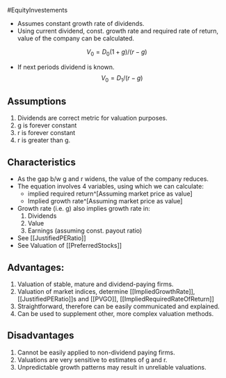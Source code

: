 #EquityInvestements 

- Assumes constant growth rate of dividends. 
- Using current dividend, const. growth rate and required rate of return, value of the company can be calculated. 

$$ 
V_0 = D_0(1+g) / (r - g)
$$

- If next periods dividend is known. 
$$
V_0 = D_1 / (r - g)
$$

## Assumptions 
1. Dividends are correct metric for valuation purposes. 
2. g is forever constant 
3. r is forever constant 
4. r is greater than g. 

## Characteristics 
- As the gap b/w g and r widens, the value of the company reduces. 
- The equation involves 4 variables, using which we can calculate: 
	- implied required return^[Assuming market price as value]
	- Implied growth rate^[Assuming market price as value]
- Growth rate (i.e. g) also implies growth rate in: 
	1. Dividends 
	2. Value 
	3. Earnings (assuming const. payout ratio) 
- See [[JustifiedPERatio]]
- See Valuation of [[PreferredStocks]]

## Advantages: 
1. Valuation of stable, mature and dividend-paying firms. 
2. Valuation of market indices, determine [[ImpliedGrowthRate]], [[JustifiedPERatio]]s and [[PVGO]], [[ImpliedRequiredRateOfReturn]] 
3. Straightforward, therefore can be easily communicated and explained. 
4. Can be used to supplement other, more complex valuation methods. 

## Disadvantages 
1. Cannot be easily applied to non-dividend paying firms. 
2. Valuations are very sensitive to estimates of g and r. 
3. Unpredictable growth patterns may result in unreliable valuations. 